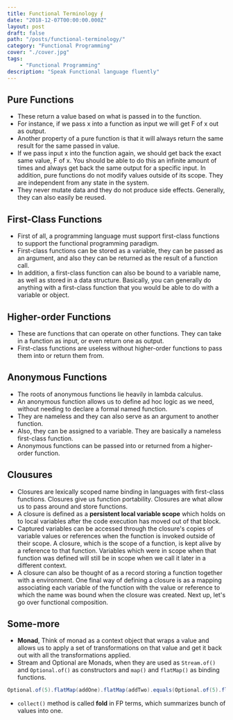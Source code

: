 ```yaml
---
title: Functional Terminology ⨐
date: "2018-12-07T00:00:00.000Z"
layout: post
draft: false
path: "/posts/functional-terminology/"
category: "Functional Programming"
cover: "./cover.jpg"
tags: 
    - "Functional Programming"
description: "Speak Functional language fluently"
---
```


## Pure Functions 
- These return a value based on what is passed in to the function.
- For instance, if we pass x into a function as input we will get F of x out as output. 
- Another property of a pure function is that it will always return the same result for the same passed in value. 
- If we pass input x into the function again, we should get back the exact same value, F of x. You should be able to do this an infinite amount of times and always get back the same output for a specific input. In addition, pure functions do not modify values outside of its scope. They are independent from any state in the system.
- They never mutate data and they do not produce side effects. Generally, they can also easily be reused.

## First-Class Functions
- First of all, a programming language must support first-class functions to support the functional programming paradigm.
- First-class functions can be stored as a variable, they can be passed as an argument, and also they can be returned as the result of a function call.
- In addition, a first-class function can also be bound to a variable name, as well as stored in a data structure. Basically, you can generally do anything with a first-class function that you would be able to do with a variable or object. 

## Higher-order Functions
- These are functions that can operate on other functions. They can take in a function as input, or even return one as output.
- First-class functions are useless without higher-order functions to pass them into or return them from.

## Anonymous Functions
- The roots of anonymous functions lie heavily in lambda calculus.
- An anonymous function allows us to define ad hoc logic as we need, without needing to declare a formal named function. 
- They are nameless and they can also serve as an argument to another function. 
- Also, they can be assigned to a variable. They are basically a nameless first-class function.
- Anonymous functions can be passed into or returned from a higher-order function. 

## Clousures
- Closures are lexically scoped name binding in languages with first-class functions. Closures give us function portability. Closures are what allow us to pass around and store functions. 
- A closure is defined as a **persistent local variable scope** which holds on to local variables after the code execution has moved out of that block.
- Captured variables can be accessed through the closure's copies of variable values or references when the function is invoked outside of their scope. A closure, which is the scope of a function, is kept alive by a reference to that function. Variables which were in scope when that function was defined will still be in scope when we call it later in a different context.
- A closure can also be thought of as a record storing a function together with a environment. One final way of defining a closure is as a mapping associating each variable of the function with the value or reference to which the name was bound when the closure was created. Next up, let's go over functional composition.

## Some-more
- **Monad**, Think of monad as a context object that wraps a value and allows us to apply a set of transformations on that value and get it back out with all the transformations applied. 
- Stream and Optional are Monads, when they are used as `Stream.of()` and `Optional.of()` as constructors and `map()` and `flatMap()` as binding functions.

```java:title=OptionalMonad.java
Optional.of(5).flatMap(addOne).flatMap(addTwo).equals(Optional.of(5).flatMap(addThree));
```
- `collect()` method is called **fold** in FP terms, which summarizes bunch of values into one.
